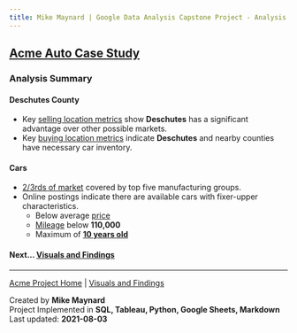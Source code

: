 ```yaml
---
title: Mike Maynard | Google Data Analysis Capstone Project - Analysis Summary
---
```

## [Acme Auto Case Study](/capstone/)

### Analysis Summary

#### Deschutes County

* Key [selling location metrics](visuals/sell.html) show **Deschutes** has a significant advantage over other possible markets.
* Key [buying location metrics](visuals/buy.html) indicate **Deschutes** and nearby counties have necessary car inventory.

#### Cars

* [2/3rds of market](visuals/cars.html) covered by top five manufacturing groups.
* Online postings indicate there are available cars with fixer-upper characteristics.
  * Below average [price](visuals/price.html)
  * [Mileage](visuals/mileage.html) below **110,000**
  * Maximum of **[10 years old](visuals/age.html)**





#### Next... [Visuals and Findings](visuals/sell.html)




---
[Acme Project Home](./) | [Visuals and Findings](sell.html)

Created by **Mike Maynard**<BR>
Project Implemented in **SQL, Tableau, Python, Google Sheets, Markdown**<BR>
Last updated:  **2021-08-03**
